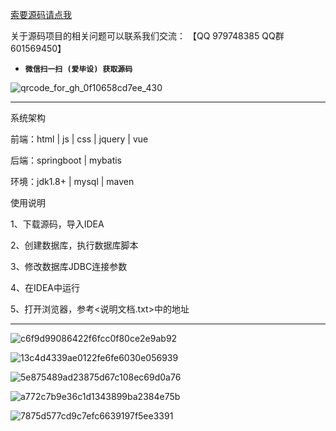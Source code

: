 

[索要源码请点我](http://mp.weixin.qq.com/mp/appmsgalbum?__biz=MzkwMDY3MTY0Nw==&action=getalbum&album_id=3423120253595582465&scene=173&subscene=&sessionid=svr_dbd799d91a1&enterid=1713666527&from_msgid=&from_itemidx=&count=3&nolastread=1#wechat_redirect)

关于源码项目的相关问题可以联系我们交流： 【QQ 979748385 QQ群 601569450】 

- **`微信扫一扫 (爱毕设) 获取源码`**

![qrcode_for_gh_0f10658cd7ee_430](https://github.com/hjsdjko/onlyzaixianshangcheng/assets/120558513/edfc28fc-d9df-4e81-ac62-d02aa360e379)

***************************************************************
系统架构

前端：html | js | css | jquery | vue

后端：springboot | mybatis

环境：jdk1.8+ | mysql | maven

使用说明

1、下载源码，导入IDEA

2、创建数据库，执行数据库脚本

3、修改数据库JDBC连接参数

4、在IDEA中运行

5、打开浏览器，参考<说明文档.txt>中的地址

***************************************************************

![c6f9d99086422f6fcc0f80ce2e9ab92](https://github.com/hjsdjko/springboot49j18/assets/120558513/b7cad0e3-6ad2-4e39-9886-e9bec80e70fe)

![13c4d4339ae0122fe6fe6030e056939](https://github.com/hjsdjko/springboot49j18/assets/120558513/c58ed915-b335-41cb-ad61-89384446b9d2)

![5e875489ad23875d67c108ec69d0a76](https://github.com/hjsdjko/springboot49j18/assets/120558513/4a621341-c84a-443e-a868-aac49f0fe836)

![a772c7b9e36c1d1343899ba2384e75b](https://github.com/hjsdjko/springboot49j18/assets/120558513/21b4934a-0add-4dd4-b611-137d2f689cf9)

![7875d577cd9c7efc6639197f5ee3391](https://github.com/hjsdjko/springboot49j18/assets/120558513/76827d14-ef8a-49e7-99fa-e7093e4e51ae)
